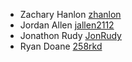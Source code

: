 * Zachary Hanlon [zhanlon](https://github.com/zhanlon)
* Jordan Allen [jallen2112](https://github.com/jallen2112)
* Jonathon Rudy [JonRudy](https://github.com/JonRudy)
* Ryan Doane [258rkd](https://github.com/258rkd)
